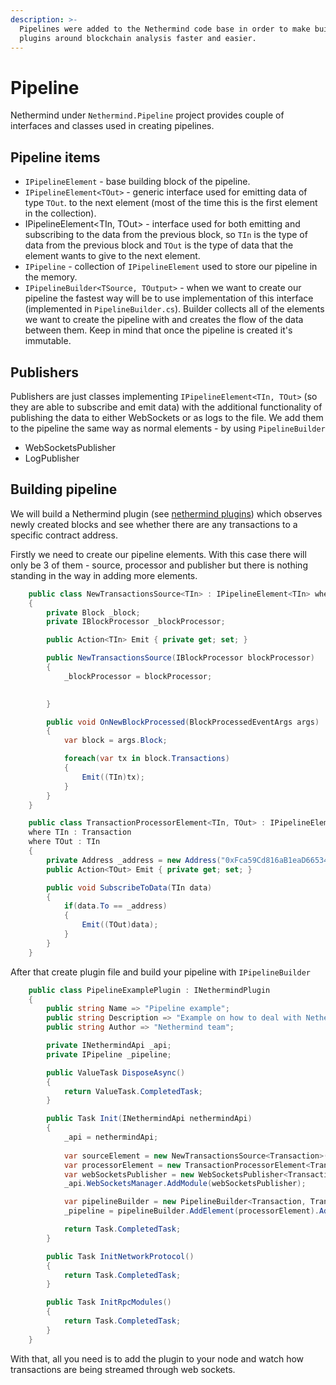 ```yaml
---
description: >-
  Pipelines were added to the Nethermind code base in order to make building
  plugins around blockchain analysis faster and easier.
---
```


# Pipeline

 Nethermind under `Nethermind.Pipeline` project provides couple of interfaces and classes used in creating pipelines. 

## Pipeline items

* `IPipelineElement` - base building block of the pipeline. 
* `IPipelineElement<TOut>` - generic interface used for emitting data of type `TOut`. to the next element \(most of the time this is the first element in the collection\). 
* IPipelineElement&lt;TIn, TOut&gt; - interface used for both emitting and subscribing to the data from the previous block, so `TIn` is the type of data from the previous block and `TOut` is the type of data that the element wants to give to the next element. 
* `IPipeline` - collection of `IPipelineElement` used to store our pipeline in the memory.  
* `IPipelineBuilder<TSource, TOutput>` - when we want to create our pipeline the fastest way will be to use implementation of this interface \(implemented in `PipelineBuilder.cs`\). Builder collects all of the elements we want to create the pipeline with and creates the flow of the data between them. Keep in mind that once the pipeline is created it's immutable. 

## Publishers

Publishers are just classes implementing `IPipelineElement<TIn, TOut>` \(so they are able to subscribe and emit data\) with the additional functionality of publishing the data to either WebSockets or as logs to the file. We add them to the pipeline the same way as normal elements - by using `PipelineBuilder`

* WebSocketsPublisher
* LogPublisher

## Building pipeline

We will build a Nethermind plugin \(see [nethermind plugins](https://docs.nethermind.io/nethermind/ethereum-client/plugins)\) which observes newly created blocks and see whether there are any transactions to a specific contract address.

Firstly we need to create our pipeline elements. With this case there will only be 3 of them - source, processor and publisher but there is nothing standing in the way in adding more elements. 

```csharp
    public class NewTransactionsSource<TIn> : IPipelineElement<TIn> where TIn : Transaction
    {
        private Block _block;
        private IBlockProcessor _blockProcessor;

        public Action<TIn> Emit { private get; set; }

        public NewTransactionsSource(IBlockProcessor blockProcessor)
        {
            _blockProcessor = blockProcessor; 

            
        }

        public void OnNewBlockProcessed(BlockProcessedEventArgs args)
        {
            var block = args.Block;

            foreach(var tx in block.Transactions)
            {
                Emit((TIn)tx);
            }
        }
    }
```

```csharp
    public class TransactionProcessorElement<TIn, TOut> : IPipelineElement<TIn, TOut>
    where TIn : Transaction
    where TOut : TIn
    {
        private Address _address = new Address("0xFca59Cd816aB1eaD66534D82bc21E7515cE441CF");
        public Action<TOut> Emit { private get; set; }

        public void SubscribeToData(TIn data)
        {
            if(data.To == _address)
            {
                Emit((TOut)data);
            }
        }
    }
```

After that create plugin file and build your pipeline with `IPipelineBuilder` 

```csharp
    public class PipelineExamplePlugin : INethermindPlugin
    {
        public string Name => "Pipeline example";
        public string Description => "Example on how to deal with Nethermind's pipeline";
        public string Author => "Nethermind team";

        private INethermindApi _api;
        private IPipeline _pipeline;

        public ValueTask DisposeAsync()
        {
            return ValueTask.CompletedTask;
        }

        public Task Init(INethermindApi nethermindApi)
        {
            _api = nethermindApi;
            
            var sourceElement = new NewTransactionsSource<Transaction>(_api.MainBlockProcessor);
            var processorElement = new TransactionProcessorElement<Transaction, Transaction>();
            var webSocketsPublisher = new WebSocketsPublisher<Transaction, Transaction>("example-publisher", _api.EthereumJsonSerializer);
            _api.WebSocketsManager.AddModule(webSocketsPublisher);

            var pipelineBuilder = new PipelineBuilder<Transaction, Transaction>(sourceElement);
            _pipeline = pipelineBuilder.AddElement(processorElement).AddElement(webSocketsPublisher).Build();

            return Task.CompletedTask;
        }

        public Task InitNetworkProtocol()
        {
            return Task.CompletedTask;
        }

        public Task InitRpcModules()
        {
            return Task.CompletedTask;
        }
    }
```

With that, all you need is to add the plugin to your node and watch how transactions are being streamed through web sockets. 

